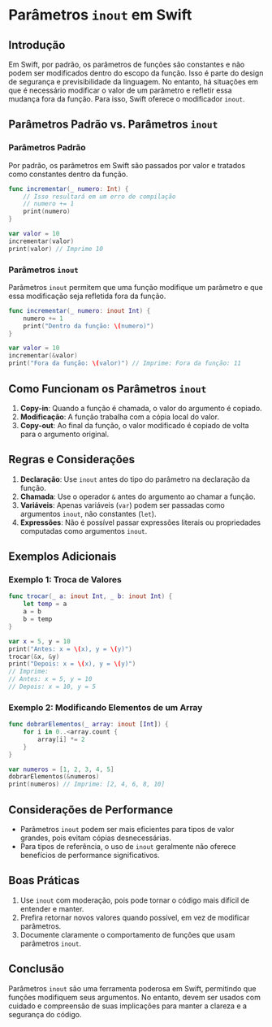# Parâmetros `inout` em Swift

## Introdução

Em Swift, por padrão, os parâmetros de funções são constantes e não podem ser modificados dentro do escopo da função. Isso é parte do design de segurança e previsibilidade da linguagem. No entanto, há situações em que é necessário modificar o valor de um parâmetro e refletir essa mudança fora da função. Para isso, Swift oferece o modificador `inout`.

## Parâmetros Padrão vs. Parâmetros `inout`

### Parâmetros Padrão

Por padrão, os parâmetros em Swift são passados por valor e tratados como constantes dentro da função.

```swift
func incrementar(_ numero: Int) {
    // Isso resultará em um erro de compilação
    // numero += 1
    print(numero)
}

var valor = 10
incrementar(valor)
print(valor) // Imprime 10
```

### Parâmetros `inout`

Parâmetros `inout` permitem que uma função modifique um parâmetro e que essa modificação seja refletida fora da função.

```swift
func incrementar(_ numero: inout Int) {
    numero += 1
    print("Dentro da função: \(numero)")
}

var valor = 10
incrementar(&valor)
print("Fora da função: \(valor)") // Imprime: Fora da função: 11
```

## Como Funcionam os Parâmetros `inout`

1. **Copy-in**: Quando a função é chamada, o valor do argumento é copiado.
2. **Modificação**: A função trabalha com a cópia local do valor.
3. **Copy-out**: Ao final da função, o valor modificado é copiado de volta para o argumento original.

## Regras e Considerações

1. **Declaração**: Use `inout` antes do tipo do parâmetro na declaração da função.
2. **Chamada**: Use o operador `&` antes do argumento ao chamar a função.
3. **Variáveis**: Apenas variáveis (`var`) podem ser passadas como argumentos `inout`, não constantes (`let`).
4. **Expressões**: Não é possível passar expressões literais ou propriedades computadas como argumentos `inout`.

## Exemplos Adicionais

### Exemplo 1: Troca de Valores

```swift
func trocar(_ a: inout Int, _ b: inout Int) {
    let temp = a
    a = b
    b = temp
}

var x = 5, y = 10
print("Antes: x = \(x), y = \(y)")
trocar(&x, &y)
print("Depois: x = \(x), y = \(y)")
// Imprime:
// Antes: x = 5, y = 10
// Depois: x = 10, y = 5
```

### Exemplo 2: Modificando Elementos de um Array

```swift
func dobrarElementos(_ array: inout [Int]) {
    for i in 0..<array.count {
        array[i] *= 2
    }
}

var numeros = [1, 2, 3, 4, 5]
dobrarElementos(&numeros)
print(numeros) // Imprime: [2, 4, 6, 8, 10]
```

## Considerações de Performance

- Parâmetros `inout` podem ser mais eficientes para tipos de valor grandes, pois evitam cópias desnecessárias.
- Para tipos de referência, o uso de `inout` geralmente não oferece benefícios de performance significativos.

## Boas Práticas

1. Use `inout` com moderação, pois pode tornar o código mais difícil de entender e manter.
2. Prefira retornar novos valores quando possível, em vez de modificar parâmetros.
3. Documente claramente o comportamento de funções que usam parâmetros `inout`.

## Conclusão

Parâmetros `inout` são uma ferramenta poderosa em Swift, permitindo que funções modifiquem seus argumentos. No entanto, devem ser usados com cuidado e compreensão de suas implicações para manter a clareza e a segurança do código.